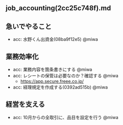 job_accounting(2cc25c748f).md
---

## 急いでやること
- acc: 水野くん出資金(08ba9f12e5) @miwa

## 業務効率化
- acc: 業務内容を箇条書きにする @miwa
- acc: レシートの保管は必要なのか？確認する @miwa
  - https://app.secure.freee.co.jp/
- acc: 経理規定を作成する(0392ad515b) @miwa

## 経営を支える
- acc: 10月からの全取引に、品目を設定を行う @miwa


